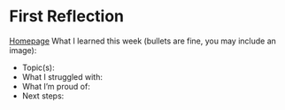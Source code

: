 # First Reflection
[Homepage](index.md)
What I learned this week (bullets are fine, you may include an image):

- Topic(s):
- What I struggled with:
- What I’m proud of:
- Next steps:
